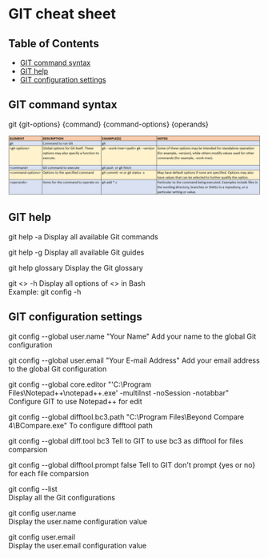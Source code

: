 # GIT cheat sheet


## Table of Contents


* [GIT command syntax](#git_command_syntax)
* [GIT help](#git_help)
* [GIT configuration settings](#git_configuration_settings)




## GIT command syntax


git {git-options} {command} {command-options} {operands}


 <p align="center">
	<img src="static/images/git_command_notes.PNG">
 </p>	 



 
## GIT help 

 
git help -a
Display all available Git commands																		


git help -g
Display all available Git guides
																	

git help glossary
Display the Git glossary																	


git <<command>>  -h
Display all options of <<command>> in Bash																		
Example:  git config -h 

 

 
## GIT configuration settings


git config --global user.name "Your Name"
Add your name to the global Git configuration                             														


	
git config --global user.email "Your E-mail Address"
Add your email address to the global Git configuration																		



git config --global core.editor "'C:\Program Files\Notepad++\notepad++.exe' -multiInst -noSession -notabbar"				
Configure GIT to use Notepad++ for edit 



git config --global difftool.bc3.path "C:\Program Files\Beyond Compare 4\BCompare.exe"
To configure difftool path     									 



git config --global diff.tool bc3
Tell to GIT to use bc3 as difftool for files comparsion																							



git config --global difftool.prompt false
Tell to GIT don't prompt {yes or no} for each file comparsion


																					
git config --list 																
Display all the Git configurations



git config user.name															
Display the user.name configuration value



git config user.email															
Display the user.email configuration value

 